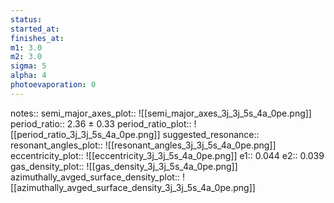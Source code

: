 ```yaml
---
status:
started_at:
finishes_at:
m1: 3.0
m2: 3.0
sigma: 5
alpha: 4
photoevaporation: 0
---
```


notes::
semi_major_axes_plot:: ![[semi_major_axes_3j_3j_5s_4a_0pe.png]]
period_ratio:: 2.36 ± 0.33
period_ratio_plot:: ![[period_ratio_3j_3j_5s_4a_0pe.png]]
suggested_resonance:: 
resonant_angles_plot:: ![[resonant_angles_3j_3j_5s_4a_0pe.png]]
eccentricity_plot:: ![[eccentricity_3j_3j_5s_4a_0pe.png]]
e1:: 0.044
e2:: 0.039
gas_density_plot:: ![[gas_density_3j_3j_5s_4a_0pe.png]]
azimuthally_avged_surface_density_plot:: ![[azimuthally_avged_surface_density_3j_3j_5s_4a_0pe.png]]
